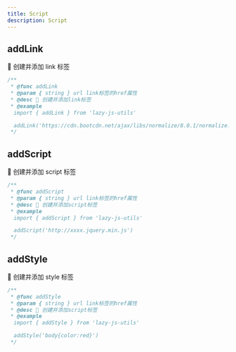 ```yaml
---
title: Script
description: Script
---
```


## addLink

🧿 创建并添加 link 标签

```typescript
/**
 * @func addLink
 * @param { string } url link标签的href属性 
 * @desc 📝 创建并添加link标签
 * @example
  import { addLink } from 'lazy-js-utils'

  addLink('https://cdn.bootcdn.net/ajax/libs/normalize/8.0.1/normalize.min.css')
 */
```

## addScript

🧿 创建并添加 script 标签

```typescript
/**
 * @func addScript
 * @param { string } url link标签的href属性 
 * @desc 📝 创建并添加script标签
 * @example
  import { addScript } from 'lazy-js-utils'

  addScript('http://xxxx.jquery.min.js')
 */
```

## addStyle

🧿 创建并添加 style 标签

```typescript
/**
 * @func addStyle
 * @param { string } url link标签的href属性 
 * @desc 📝 创建并添加script标签
 * @example
  import { addStyle } from 'lazy-js-utils'

  addStyle('body{color:red}')
 */
```
